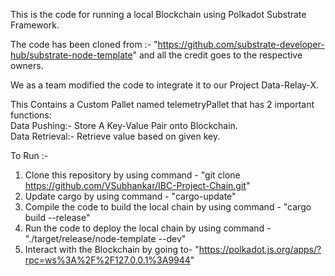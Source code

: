 This is the code for running a local Blockchain using Polkadot Substrate Framework.

The code has been cloned from :- "https://github.com/substrate-developer-hub/substrate-node-template" and all the credit goes to the respective owners.

We as a team modified the code to integrate it to our Project Data-Relay-X.

This Contains a Custom Pallet named telemetryPallet that has 2 important functions: </br>
Data Pushing:- Store A Key-Value Pair onto Blockchain.</br>
Data Retrieval:- Retrieve value based on given key.

To Run :-
1) Clone this repository by using command - "git clone https://github.com/VSubhankar/IBC-Project-Chain.git"
2) Update cargo by using command - "cargo-update"
3) Compile the code to build the local chain by using command - "cargo build --release"
4) Run the code to deploy the local chain by using command -"./target/release/node-template --dev"
5) Interact with the Blockchain by going to- "https://polkadot.js.org/apps/?rpc=ws%3A%2F%2F127.0.0.1%3A9944"
